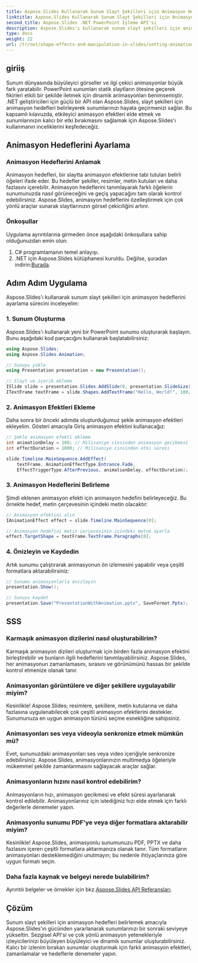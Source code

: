 ```yaml
---
title: Aspose.Slides Kullanarak Sunum Slayt Şekilleri için Animasyon Hedeflerini Ayarlama
linktitle: Aspose.Slides Kullanarak Sunum Slayt Şekilleri için Animasyon Hedeflerini Ayarlama
second_title: Aspose.Slides .NET PowerPoint İşleme API'si
description: Aspose.Slides'ı kullanarak sunum slayt şekilleri için animasyon hedeflerini nasıl ayarlayacağınızı öğrenin. Dinamik animasyonlarla ilgi çekici sunumlar oluşturun.
type: docs
weight: 22
url: /tr/net/shape-effects-and-manipulation-in-slides/setting-animation-targets-shapes/
---
```


## giriiş

Sunum dünyasında büyüleyici görseller ve ilgi çekici animasyonlar büyük fark yaratabilir. PowerPoint sunumları statik slaytların ötesine geçerek fikirleri etkili bir şekilde iletmek için dinamik animasyonları benimsemiştir. .NET geliştiricileri için güçlü bir API olan Aspose.Slides, slayt şekilleri için animasyon hedefleri belirleyerek sunumlarınızı hayata geçirmenizi sağlar. Bu kapsamlı kılavuzda, etkileyici animasyon efektleri elde etmek ve sunumlarınızın kalıcı bir etki bırakmasını sağlamak için Aspose.Slides'ı kullanmanın inceliklerini keşfedeceğiz.

## Animasyon Hedeflerini Ayarlama

### Animasyon Hedeflerini Anlamak

Animasyon hedefleri, bir slaytta animasyon efektlerine tabi tutulan belirli öğeleri ifade eder. Bu hedefler şekiller, resimler, metin kutuları ve daha fazlasını içerebilir. Animasyon hedeflerini tanımlayarak farklı öğelerin sunumunuzda nasıl görüneceğini ve geçiş yapacağını tam olarak kontrol edebilirsiniz. Aspose.Slides, animasyon hedeflerini özelleştirmek için çok yönlü araçlar sunarak slaytlarınızın görsel çekiciliğini artırır.

### Önkoşullar

Uygulama ayrıntılarına girmeden önce aşağıdaki önkoşullara sahip olduğunuzdan emin olun:

1. C# programlamanın temel anlayışı.
2.  .NET için Aspose.Slides kütüphanesi kuruldu. Değilse, şuradan indirin:[Burada](https://releases.aspose.com/slides/net/).

## Adım Adım Uygulama

Aspose.Slides'ı kullanarak sunum slayt şekilleri için animasyon hedeflerini ayarlama sürecini inceleyelim:

### 1. Sunum Oluşturma

Aspose.Slides'ı kullanarak yeni bir PowerPoint sunumu oluşturarak başlayın. Bunu aşağıdaki kod parçacığını kullanarak başlatabilirsiniz:

```csharp
using Aspose.Slides;
using Aspose.Slides.Animation;

// Sunuyu yükle
using Presentation presentation = new Presentation();

// Slayt ve içerik ekleme
ISlide slide = presentation.Slides.AddSlide(0, presentation.SlideSize);
ITextFrame textFrame = slide.Shapes.AddTextFrame("Hello, World!", 100, 100, 500, 300);
```

### 2. Animasyon Efektleri Ekleme

Daha sonra bir önceki adımda oluşturduğumuz şekle animasyon efektleri ekleyelim. Gösteri amacıyla Giriş animasyon efektini kullanacağız:

```csharp
// Şekle animasyon efekti ekleme
int animationDelay = 100; // Milisaniye cinsinden animasyon gecikmesi
int effectDuration = 1000; // Milisaniye cinsinden etki süresi

slide.Timeline.MainSequence.AddEffect(
    textFrame, AnimationEffectType.Entrance.Fade,
    EffectTriggerType.AfterPrevious, animationDelay, effectDuration);
```

### 3. Animasyon Hedeflerini Belirleme

Şimdi eklenen animasyon efekti için animasyon hedefini belirleyeceğiz. Bu örnekte hedef, metin çerçevesinin içindeki metin olacaktır:

```csharp
// Animasyon efektini alın
IAnimationEffect effect = slide.Timeline.MainSequence[0];

// Animasyon hedefini metin çerçevesinin içindeki metne ayarla
effect.TargetShape = textFrame.TextFrame.Paragraphs[0];
```

### 4. Önizleyin ve Kaydedin

Artık sunumu çalıştırarak animasyonun ön izlemesini yapabilir veya çeşitli formatlara aktarabilirsiniz:

```csharp
// Sunumu animasyonlarla önizleyin
presentation.Show();

// Sunuyu kaydet
presentation.Save("PresentationWithAnimation.pptx", SaveFormat.Pptx);
```

## SSS

### Karmaşık animasyon dizilerini nasıl oluşturabilirim?

Karmaşık animasyon dizileri oluşturmak için birden fazla animasyon efektini birleştirebilir ve bunların ilgili hedeflerini tanımlayabilirsiniz. Aspose.Slides, her animasyonun zamanlamasını, sırasını ve görünümünü hassas bir şekilde kontrol etmenize olanak tanır.

### Animasyonları görüntülere ve diğer şekillere uygulayabilir miyim?

Kesinlikle! Aspose.Slides; resimlere, şekillere, metin kutularına ve daha fazlasına uygulanabilecek çok çeşitli animasyon efektlerini destekler. Sunumunuza en uygun animasyon türünü seçme esnekliğine sahipsiniz.

### Animasyonları ses veya videoyla senkronize etmek mümkün mü?

Evet, sununuzdaki animasyonları ses veya video içeriğiyle senkronize edebilirsiniz. Aspose.Slides, animasyonlarınızın multimedya öğeleriyle mükemmel şekilde zamanlanmasını sağlayacak araçlar sağlar.

### Animasyonların hızını nasıl kontrol edebilirim?

Animasyonların hızı, animasyon gecikmesi ve efekt süresi ayarlanarak kontrol edilebilir. Animasyonlarınız için istediğiniz hızı elde etmek için farklı değerlerle denemeler yapın.

### Animasyonlu sunumu PDF'ye veya diğer formatlara aktarabilir miyim?

Kesinlikle! Aspose.Slides, animasyonlu sunumunuzu PDF, PPTX ve daha fazlasını içeren çeşitli formatlara aktarmanıza olanak tanır. Tüm formatların animasyonları desteklemediğini unutmayın; bu nedenle ihtiyaçlarınıza göre uygun formatı seçin.

### Daha fazla kaynak ve belgeyi nerede bulabilirim?

 Ayrıntılı belgeler ve örnekler için bkz.[Aspose.Slides API Referansları](https://reference.aspose.com/slides/net/).

## Çözüm

Sunum slayt şekilleri için animasyon hedefleri belirlemek amacıyla Aspose.Slides'ın gücünden yararlanarak sunumlarınızı bir sonraki seviyeye yükseltin. Sezgisel API'si ve çok yönlü animasyon yetenekleriyle izleyicilerinizi büyüleyen büyüleyici ve dinamik sunumlar oluşturabilirsiniz. Kalıcı bir izlenim bırakan sunumlar oluşturmak için farklı animasyon efektleri, zamanlamalar ve hedeflerle denemeler yapın.